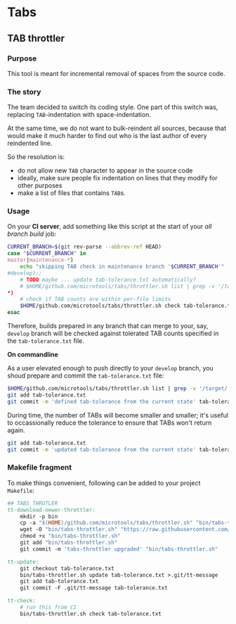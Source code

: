 # Tabs

## TAB throttler

### Purpose

This tool is meant for incremental removal of spaces from the source code.

### The story

The team decided to switch its coding style. One part of this switch was, replacing `TAB`-indentation with space-indentation.

At the same time, we do not want to bulk-reindent all sources, because that would make it much harder to find out who is the last author of every reindented line.

So the resolution is:

- do not allow new `TAB` character to appear in the source code
- ideally, make sure people fix indentation on lines that they modify for other purposes
- make a list of files that contains `TAB`s.

### Usage

On your **CI server**, add something like this script at the start of your *all branch build* job:

```sh
CURRENT_BRANCH=$(git rev-parse --abbrev-ref HEAD)
case "$CURRENT_BRANCH" in
master|maintenance-*)
    echo "skipping TAB check in maintenance branch '$CURRENT_BRANCH'"
#develop);;
    # TODO maybe ... update tab-tolerance.txt automatically?
    # $HOME/github.com/microtools/tabs/throttler.sh list | grep -v '/target/' >tab-tolerance.txt
*)
    # check if TAB counts are within per-file limits
    $HOME/github.com/microtools/tabs/throttler.sh check tab-tolerance.txt
esac
```

Therefore, builds prepared in any branch that can merge to your, say, `develop` branch will be checked against tolerated TAB counts specified in the `tab-tolerance.txt` file.

**On commandline**

As a user elevated enough to push directly to your `develop` branch, you shoud prepare and commit the `tab-tolerance.txt` file:
```sh
$HOME/github.com/microtools/tabs/throttler.sh list | grep -v '/target/' >tab-tolerance.txt
git add tab-tolerance.txt
git commit -m 'defined tab-tolerance from the current state' tab-tolerance.txt
```

During time, the number of TABs will become smaller and smaller; it's useful to occassionally reduce the tolerance to ensure that TABs won't return again.

```sh
git add tab-tolerance.txt
git commit -m 'updated tab-tolerance from the current state' tab-tolerance.txt
```


### Makefile fragment

To make things convenient, following can be added to your project `Makefile`:

```Makefile
## TABS THROTLER
tt-download-newer-throttler:
	mkdir -p bin
	cp -a "$(HOME)/github.com/microtools/tabs/throttler.sh" "bin/tabs-throttler.sh" ||\
	wget -O "bin/tabs-throttler.sh" "https://raw.githubusercontent.com/pkozelka/microtools/master/tabs/throttler.sh"
	chmod +x "bin/tabs-throttler.sh"
	git add "bin/tabs-throttler.sh"
	git commit -m 'tabs-throttler upgraded' "bin/tabs-throttler.sh"

tt-update:
	git checkout tab-tolerance.txt
	bin/tabs-throttler.sh update tab-tolerance.txt >.git/tt-message
	git add tab-tolerance.txt
	git commit -F .git/tt-message tab-tolerance.txt

tt-check:
	# run this from CI
	bin/tabs-throttler.sh check tab-tolerance.txt
```
